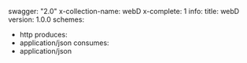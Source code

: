 swagger: "2.0"
x-collection-name: webD
x-complete: 1
info:
  title: webD
  version: 1.0.0
schemes:
- http
produces:
- application/json
consumes:
- application/json